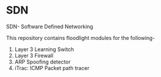 SDN
===

SDN- Software Defined Networking

This repository contains floodlight modules for the following-
1. Layer 3 Learning Switch
2. Layer 3 Firewall
3. ARP Spoofing detector
4. iTrac: ICMP Packet path tracer 
